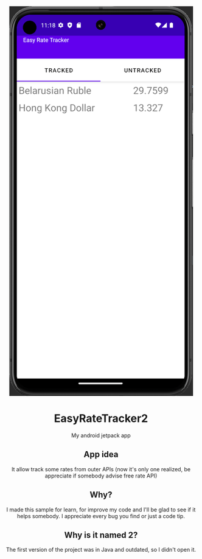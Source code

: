 <div align="center">

<img src="./github/assets/logo.png" alt="LuxuriousWatchFace logo" title="EasyRateTracker2 logo" />

# EasyRateTracker2

My android jetpack app 

## App idea

It allow track some rates from outer APIs (now it's only one realized, be appreciate if somebody advise free rate API)

## Why?

I made this sample for learn, for improve my code and I'll be glad to see if it helps somebody. I appreciate every bug you find or just a code tip.

## Why is it named 2?

The first version of the project was in Java and outdated, so I didn't open it.

</div>